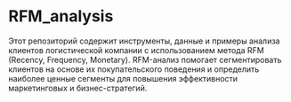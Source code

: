 # RFM_analysis
Этот репозиторий содержит инструменты, данные и примеры анализа клиентов логистической компании с использованием метода RFM (Recency, Frequency, Monetary). RFM-анализ помогает сегментировать клиентов на основе их покупательского поведения и определить наиболее ценные сегменты для повышения эффективности маркетинговых и бизнес-стратегий.
